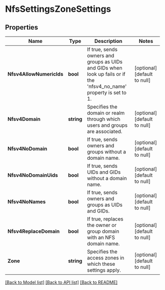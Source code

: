 # NfsSettingsZoneSettings

## Properties
Name | Type | Description | Notes
------------ | ------------- | ------------- | -------------
**Nfsv4AllowNumericIds** | **bool** | If true, sends owners and groups as UIDs and GIDs when look up fails or if the &#39;nfsv4_no_name&#39; property is set to 1. | [optional] [default to null]
**Nfsv4Domain** | **string** | Specifies the domain or realm through which users and groups are associated. | [optional] [default to null]
**Nfsv4NoDomain** | **bool** | If true, sends owners and groups without a domain name. | [optional] [default to null]
**Nfsv4NoDomainUids** | **bool** | If true, sends UIDs and GIDs without a domain name. | [optional] [default to null]
**Nfsv4NoNames** | **bool** | If true, sends owners and groups as UIDs and GIDs. | [optional] [default to null]
**Nfsv4ReplaceDomain** | **bool** | If true, replaces the owner or group domain with an NFS domain name. | [optional] [default to null]
**Zone** | **string** | Specifies the access zones in which these settings apply. | [optional] [default to null]

[[Back to Model list]](../README.md#documentation-for-models) [[Back to API list]](../README.md#documentation-for-api-endpoints) [[Back to README]](../README.md)


